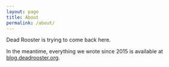```yaml
---
layout: page
title: About
permalink: /about/
---
```


Dead Rooster is trying to come back here.

In the meantime, everything we wrote since 2015 is available at [blog.deadrooster.org][new].

[new]: https://blog.deadrooster.org/
